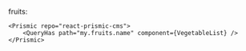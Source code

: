 fruits:

    <Prismic repo="react-prismic-cms">
        <QueryHas path="my.fruits.name" component={VegetableList} />
    </Prismic>
